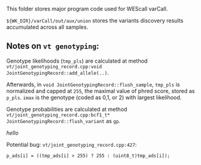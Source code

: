 This folder stores major program code used for WEScall varCall.

`${WK_DIR}/varCall/out/aux/union` stores the variants discovery results accumulated across all samples.

## Notes on `vt genotyping`:

Genotype likelihoods (`tmp_pls`) are calculated at method `vt/joint_genotyping_record.cpp:void JointGenotypingRecord::add_allele(..)`.

Afterwards, in `void JointGenotypingRecord::flush_sample`, `tmp_pls` is normalized and capped at `255`, the maximal value of phred score, stored as `p_pls`. `imax` is the genotype (coded as 0,1, or 2) with largest likelihood.

Genotype probabilities are calculated at method `vt/joint_genotyping_record.cpp:bcf1_t* JointGenotypingRecord::flush_variant` as `gp`.

$hello$ 

Potential bug: `vt/joint_genotyping_record.cpp:427`:

`p_ads[i] = ((tmp_ads[i] > 255) ? 255 : (uint8_t)tmp_ads[i]);`


